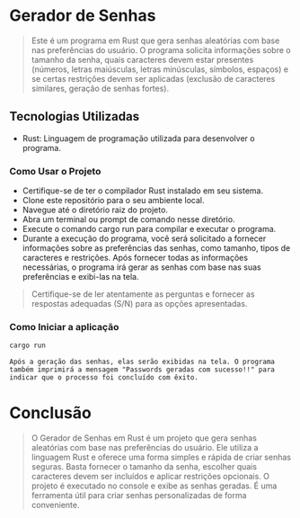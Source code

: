 # Gerador de Senhas
> Este é um programa em Rust que gera senhas aleatórias com base nas preferências do usuário. O programa solicita informações sobre o tamanho da senha, quais caracteres devem estar presentes (números, letras maiúsculas, letras minúsculas, símbolos, espaços) e se certas restrições devem ser aplicadas (exclusão de caracteres similares, geração de senhas fortes).

## Tecnologias Utilizadas
- Rust: Linguagem de programação utilizada para desenvolver o programa.
### Como Usar o Projeto
- Certifique-se de ter o compilador Rust instalado em seu sistema.
- Clone este repositório para o seu ambiente local.
- Navegue até o diretório raiz do projeto.
- Abra um terminal ou prompt de comando nesse diretório.
- Execute o comando cargo run para compilar e executar o programa.
- Durante a execução do programa, você será solicitado a fornecer informações sobre as preferências das senhas, como tamanho, tipos de caracteres e restrições. Após fornecer todas as informações necessárias, o programa irá gerar as senhas com base nas suas preferências e exibi-las na tela.

> Certifique-se de ler atentamente as perguntas e fornecer as respostas adequadas (S/N) para as opções apresentadas.

### Como Iniciar a aplicação
```zsh
cargo run
```

```Após a geração das senhas, elas serão exibidas na tela. O programa também imprimirá a mensagem "Passwords geradas com sucesso!!" para indicar que o processo foi concluído com êxito.```

# Conclusão
> O Gerador de Senhas em Rust é um projeto que gera senhas aleatórias com base nas preferências do usuário. Ele utiliza a linguagem Rust e oferece uma forma simples e rápida de criar senhas seguras. Basta fornecer o tamanho da senha, escolher quais caracteres devem ser incluídos e aplicar restrições opcionais. O projeto é executado no console e exibe as senhas geradas. É uma ferramenta útil para criar senhas personalizadas de forma conveniente.
